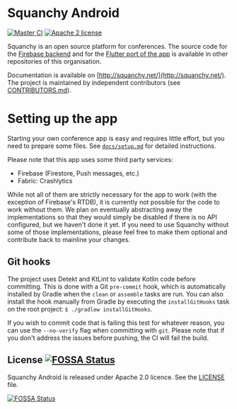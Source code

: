 # Squanchy Android
[![Master CI](https://img.shields.io/circleci/project/github/squanchy-dev/squanchy-android/develop.svg?style=for-the-badge)](https://circleci.com/gh/squanchy-dev/squanchy-android/tree/develop) [![Apache 2 license](https://img.shields.io/github/license/squanchy-dev/squanchy-android.svg?style=for-the-badge)](https://github.com/squanchy-dev/squanchy-android/blob/develop/LICENSE)

Squanchy is an open source platform for conferences. The source code for the [Firebase backend](https://github.com/squanchy-dev/squanchy-firebase) and for the [Flutter port of the app](https://github.com/squanchy-dev/squanchy-flutter) is available in other repositories of this organisation.
 
Documentation is available on [http://squanchy.net/](http://squanchy.net/). The project is maintained by independent contributors (see
[CONTRIBUTORS.md](CONTRIBUTORS.md)).

# Setting up the app
Starting your own conference app is easy and requires little effort, but you need to prepare some files. See [`docs/setup.md`](docs/setup.md) for
detailed instructions.

Please note that this app uses some third party services:
 * Firebase (Firestore, Push messages, etc.)
 * Fabric: Crashlytics
 
While not all of them are strictly necessary for the app to work (with the exception of Firebase's RTDB), it is currently not possible for the code to
work without them. We plan on eventually abstracting away the implementations so that they would simply be disabled if there is no API configured, but
we haven't done it yet. If you need to use Squanchy without some of those implementations, please feel free to make them optional and contribute back 
to mainline your changes.  

## Git hooks
The project uses Detekt and KtLint to validate Kotlin code before committing. This is done with a Git `pre-commit`
hook, which is automatically installed by Gradle when the `clean` or `assemble` tasks are run. You can also install the hook manually from Gradle by
executing the `installGitHooks` task on the root project: `$ ./gradlew installGitHooks`.

If you wish to commit code that is failing this test for whatever reason, you can use the `--no-verify` flag when committing with `git`. Please note
that if you don't address the issues before pushing, the CI will fail the build.


## License [![FOSSA Status](https://app.fossa.io/api/projects/git%2Bgithub.com%2Fsquanchy-dev%2Fsquanchy-android.svg?type=shield)](https://app.fossa.io/projects/git%2Bgithub.com%2Fsquanchy-dev%2Fsquanchy-android?ref=badge_shield)

Squanchy Android is released under Apache 2.0 licence. See the [LICENSE](LICENSE) file.

[![FOSSA Status](https://app.fossa.io/api/projects/git%2Bgithub.com%2Fsquanchy-dev%2Fsquanchy-android.svg?type=large)](https://app.fossa.io/projects/git%2Bgithub.com%2Fsquanchy-dev%2Fsquanchy-android?ref=badge_large)
